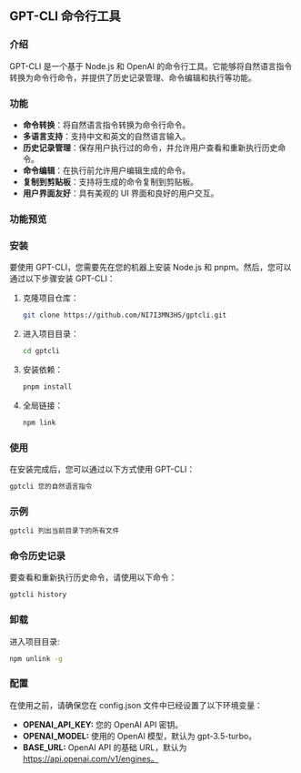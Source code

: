 ## GPT-CLI 命令行工具

### 介绍

GPT-CLI 是一个基于 Node.js 和 OpenAI 的命令行工具。它能够将自然语言指令转换为命令行命令，并提供了历史记录管理、命令编辑和执行等功能。

### 功能

- **命令转换**：将自然语言指令转换为命令行命令。
- **多语言支持**：支持中文和英文的自然语言输入。
- **历史记录管理**：保存用户执行过的命令，并允许用户查看和重新执行历史命令。
- **命令编辑**：在执行前允许用户编辑生成的命令。
- **复制到剪贴板**：支持将生成的命令复制到剪贴板。
- **用户界面友好**：具有美观的 UI 界面和良好的用户交互。

### 功能预览

### 安装

要使用 GPT-CLI，您需要先在您的机器上安装 Node.js 和 pnpm。然后，您可以通过以下步骤安装 GPT-CLI：

1. 克隆项目仓库：

   ```bash
   git clone https://github.com/NI7I3MN3HS/gptcli.git
   ```

2. 进入项目目录：

   ```bash
   cd gptcli
   ```

3. 安装依赖：

   ```bash
   pnpm install
   ```

4. 全局链接：

   ```bash
   npm link
   ```

### 使用

在安装完成后，您可以通过以下方式使用 GPT-CLI：

```bash
gptcli 您的自然语言指令
```

### 示例

```bash
gptcli 列出当前目录下的所有文件
```

### 命令历史记录

要查看和重新执行历史命令，请使用以下命令：

```bash
gptcli history
```

### 卸载

进入项目目录:

```bash
npm unlink -g
```

### 配置

在使用之前，请确保您在 config.json 文件中已经设置了以下环境变量：

- **OPENAI_API_KEY:** 您的 OpenAI API 密钥。
- **OPENAI_MODEL:** 使用的 OpenAI 模型，默认为 gpt-3.5-turbo。
- **BASE_URL:** OpenAI API 的基础 URL，默认为 https://api.openai.com/v1/engines。
